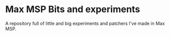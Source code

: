# Max MSP Bits and experiments

A repository full of little and big experiments and patchers I've made in Max MSP.